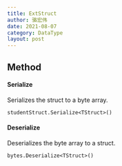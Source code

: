 ```yaml
---
title: ExtStruct
author: 骆宏伟
date: 2021-08-07
category: DataType
layout: post
---
```


## Method

#### Serialize
Serializes the struct to a byte array.
```
studentStruct.Serialize<TStruct>()
```

#### Deserialize
Deserializes the byte array to a struct.
```
bytes.Deserialize<TStruct>()
```